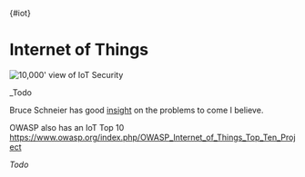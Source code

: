 {#iot}
# Internet of Things

![10,000' view of IoT Security](images/10000IoT.gif)

_Todo

Bruce Schneier has good [insight](http://www.networkworld.com/article/2909212/security0/schneier-on-really-bad-iot-security-it-s-going-to-come-crashing-down.html) on the problems to come I believe.

OWASP also has an IoT Top 10 https://www.owasp.org/index.php/OWASP_Internet_of_Things_Top_Ten_Project

_Todo_

